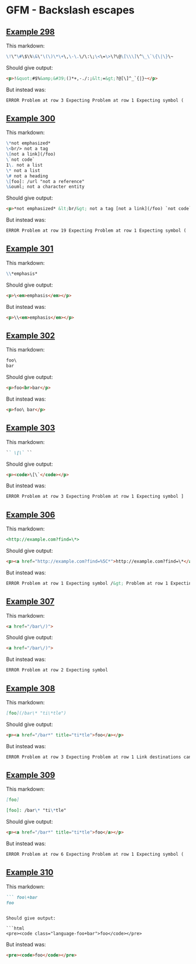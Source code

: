 # GFM - Backslash escapes

## [Example 298](https://github.github.com/gfm/#example-298)

This markdown:

```markdown
\!\"\#\$\%\&\'\(\)\*\+\,\-\.\/\:\;\<\=\>\?\@\[\\\]\^\_\`\{\|\}\~

```

Should give output:

```html
<p>!&quot;#$%&amp;&#39;()*+,-./:;&lt;=&gt;?@[\]^_`{|}~</p>
```

But instead was:

```html
ERROR Problem at row 3 Expecting Problem at row 1 Expecting symbol (
```
## [Example 300](https://github.github.com/gfm/#example-300)

This markdown:

```markdown
\*not emphasized*
\<br/> not a tag
\[not a link](/foo)
\`not code`
1\. not a list
\* not a list
\# not a heading
\[foo]: /url "not a reference"
\&ouml; not a character entity

```

Should give output:

```html
<p>*not emphasized* &lt;br/&gt; not a tag [not a link](/foo) `not code` 1. not a list * not a list # not a heading [foo]: /url &quot;not a reference&quot; &amp;ouml; not a character entity</p>
```

But instead was:

```html
ERROR Problem at row 19 Expecting Problem at row 1 Expecting symbol (
```
## [Example 301](https://github.github.com/gfm/#example-301)

This markdown:

```markdown
\\*emphasis*

```

Should give output:

```html
<p>\<em>emphasis</em></p>
```

But instead was:

```html
<p>\\<em>emphasis</em></p>
```
## [Example 302](https://github.github.com/gfm/#example-302)

This markdown:

```markdown
foo\
bar

```

Should give output:

```html
<p>foo<br>bar</p>
```

But instead was:

```html
<p>foo\ bar</p>
```
## [Example 303](https://github.github.com/gfm/#example-303)

This markdown:

```markdown
`` \[\` ``

```

Should give output:

```html
<p><code>\[\`</code></p>
```

But instead was:

```html
ERROR Problem at row 3 Expecting Problem at row 1 Expecting symbol ]
```
## [Example 306](https://github.github.com/gfm/#example-306)

This markdown:

```markdown
<http://example.com?find=\*>

```

Should give output:

```html
<p><a href="http://example.com?find=%5C*">http://example.com?find=\*</a></p>
```

But instead was:

```html
ERROR Problem at row 1 Expecting symbol /&gt; Problem at row 1 Expecting symbol &gt;
```
## [Example 307](https://github.github.com/gfm/#example-307)

This markdown:

```markdown
<a href="/bar\/)">

```

Should give output:

```html
<a href="/bar\/)">
```

But instead was:

```html
ERROR Problem at row 2 Expecting symbol
```
## [Example 308](https://github.github.com/gfm/#example-308)

This markdown:

```markdown
[foo](/bar\* "ti\*tle")

```

Should give output:

```html
<p><a href="/bar*" title="ti*tle">foo</a></p>
```

But instead was:

```html
ERROR Problem at row 3 Expecting Problem at row 1 Link destinations can&#39;t contain whitespace, if you would like to include them please wrap your URL with &lt; .. &gt;
```
## [Example 309](https://github.github.com/gfm/#example-309)

This markdown:

```markdown
[foo]

[foo]: /bar\* "ti\*tle"

```

Should give output:

```html
<p><a href="/bar*" title="ti*tle">foo</a></p>
```

But instead was:

```html
ERROR Problem at row 6 Expecting Problem at row 1 Expecting symbol (
```
## [Example 310](https://github.github.com/gfm/#example-310)

This markdown:

```markdown
``` foo\+bar
foo
```

```

Should give output:

```html
<pre><code class="language-foo+bar">foo</code></pre>
```

But instead was:

```html
<pre><code>foo</code></pre>
```
